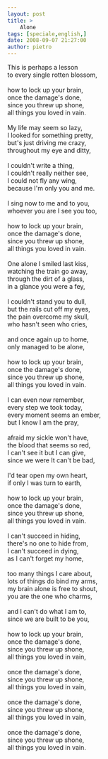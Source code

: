 ```yaml
---
layout: post
title: >
    Alone
tags: [speciale,english,]
date: 2008-09-07 21:27:00
author: pietro
---
```

This is perhaps a lesson<br/>to every single rotten blossom,<br/><br/>how to lock up your brain,<br/>once the damage's done,<br/>since you threw up shone,<br/>all things you loved in vain.<br/><br/>My life may seem so lazy,<br/>I looked for something pretty,<br/>but's just driving me crazy,<br/>throughout my eye and ditty,<br/><br/>I couldn't write a thing,<br/>I couldn't really neither see,<br/>I could not fly any wing,<br/>because I'm only you and me.<br/><br/>I sing now to me and to you,<br/>whoever you are I see you too,<br/><br/>how to lock up your brain,<br/>once the damage's done,<br/>since you threw up shone,<br/>all things you loved in vain.<br/><br/>One alone I smiled last kiss,<br/>watching the train go away,<br/>through the dirt of a glass,<br/>in a glance you were a fey,<br/><br/>I couldn't stand you to dull,<br/>but the rails cut off my eyes,<br/>the pain overcome my skull,<br/>who hasn't seen who cries,<br/><br/>and once again up to home,<br/>only managed to be alone,<br/><br/> how to lock up your brain,<br/> once the damage's done,<br/> since you threw up shone,<br/> all things you loved in vain.<br/><br/>I can even now remember,<br/>every step we took today,<br/>every moment seems an ember,<br/>but I know I am the pray,<br/><br/>afraid my sickle won't have,<br/>the blood that seems so red,<br/>I can't see it but I can give,<br/>since we were It can't be bad,<br/><br/>I'd tear open my own heart,<br/>if only I was turn to earth,<br/><br/>  how to lock up your brain,<br/>  once the damage's done,<br/>  since you threw up shone,<br/>  all things you loved in vain.<br/><br/>I can't succeed in hiding,<br/>there's no one to hide from,<br/>I can't succeed in dying,<br/>as I can't forget my home,<br/><br/>too many things I care about,<br/>lots of things do bind my arms,<br/>my brain alone is free to shout,<br/>you are the one who charms,<br/><br/>and I can't do what I am to,<br/>since we are built to be you,<br/><br/>   how to lock up your brain,<br/>   once the damage's done,<br/>   since you threw up shone,<br/>   all things you loved in vain,<br/><br/>    once the damage's done,<br/>    since you threw up shone,<br/>    all things you loved in vain,<br/><br/>    once the damage's done,<br/>    since you threw up shone,<br/>    all things you loved in vain,<br/><br/>    once the damage's done,<br/>    since you threw up shone,<br/>    all things you loved in vain.
